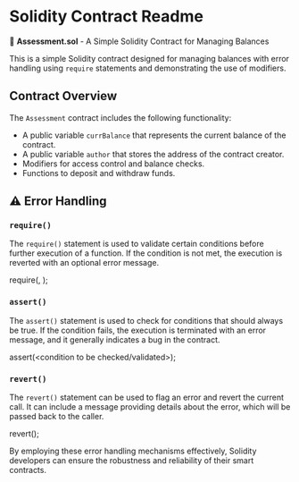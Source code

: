 # Solidity Contract Readme

📄 **Assessment.sol** - A Simple Solidity Contract for Managing Balances

This is a simple Solidity contract designed for managing balances with error handling using `require` statements and demonstrating the use of modifiers.

## Contract Overview

The `Assessment` contract includes the following functionality:

- A public variable `currBalance` that represents the current balance of the contract.
- A public variable `author` that stores the address of the contract creator.
- Modifiers for access control and balance checks.
- Functions to deposit and withdraw funds.

## ⚠️ Error Handling

### `require()`

The `require()` statement is used to validate certain conditions before further execution of a function. If the condition is not met, the execution is reverted with an optional error message.

require(<condition to be validated>, <message to be displayed if the condition fails>);

### `assert()`
The `assert()` statement is used to check for conditions that should always be true. If the condition fails, the execution is terminated with an error message, and it generally indicates a bug in the contract.

assert(<condition to be checked/validated>);


### `revert()`
The `revert()` statement can be used to flag an error and revert the current call. It can include a message providing details about the error, which will be passed back to the caller.

revert(<message providing details about the error>);


By employing these error handling mechanisms effectively, Solidity developers can ensure the robustness and reliability of their smart contracts.
